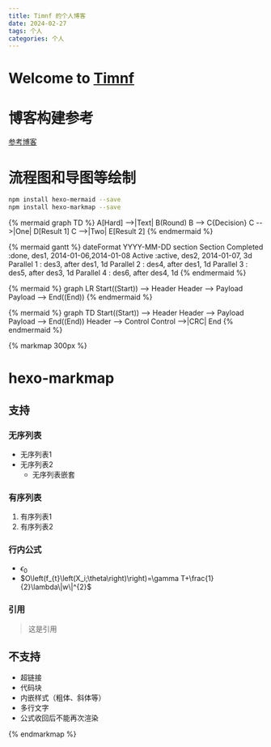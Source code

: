 ```yaml
---
title: Timnf 的个人博客
date: 2024-02-27
tags: 个人
categories: 个人
---
```

# Welcome to [Timnf](https://Timnf.github.io/) 

# 博客构建参考

[参考博客](https://happyseashell.gitee.io/overview/)

<!--more-->
# 流程图和导图等绘制

```bash
npm install hexo-mermaid --save
npm install hexo-markmap --save
```

<!-- 流程图 -->
{% mermaid graph TD %}
A[Hard] -->|Text| B(Round)
B --> C{Decision}
C -->|One| D[Result 1]
C -->|Two| E[Result 2]
{% endmermaid %}


<!-- 甘特图 -->
{% mermaid gantt %}
dateFormat  YYYY-MM-DD
section Section
Completed :done,    des1, 2014-01-06,2014-01-08
Active        :active,  des2, 2014-01-07, 3d
Parallel 1   :         des3, after des1, 1d
Parallel 2   :         des4, after des1, 1d
Parallel 3   :         des5, after des3, 1d
Parallel 4   :         des6, after des4, 1d
{% endmermaid %}


<!-- 数据帧格式图 -->
{% mermaid %}
graph LR
    Start((Start)) --> Header
    Header --> Payload
    Payload --> End((End))
{% endmermaid %}

<!-- 数据帧格式图 -->
{% mermaid %}
graph TD
    Start((Start)) --> Header
    Header --> Payload
    Payload --> End((End))
    Header --> Control
    Control -->|CRC| End
{% endmermaid %}





{% markmap 300px %}
# hexo-markmap
## 支持
### 无序列表
- 无序列表1
- 无序列表2
  - 无序列表嵌套
### 有序列表
1. 有序列表1
2. 有序列表2
### 行内公式
- $\epsilon_0$ 
- $O\left(f_{t}\left(X_i;\theta\right)\right)=\gamma T+\frac{1}{2}\lambda\|w\|^{2}$
### 引用
> 这是引用
## 不支持
- 超链接
- 代码块
- 内嵌样式（粗体、斜体等）
- 多行文字
- 公式收回后不能再次渲染

{% endmarkmap %}




